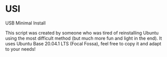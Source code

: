 # USI
USB Minimal Install

This script was created by someone who was tired of reinstalling Ubuntu using the most difficult method (but much more fun and light in the end). It uses Ubuntu Base 20.04.1 LTS (Focal Fossa), feel free to copy it and adapt to your needs!
